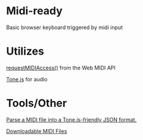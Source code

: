 # Midi-ready

Basic browser keyboard triggered by midi input

# Utilizes

[requestMIDIAccess()](https://developer.mozilla.org/en-US/docs/Web/API/MIDIAccess) from the Web MIDI API

[Tone.js](https://tonejs.github.io/) for audio

# Tools/Other

[Parse a MIDI file into a Tone.js-friendly JSON format.](https://tonejs.github.io/Midi/)

[Downloadable MIDI Files](https://bitmidi.com/)
